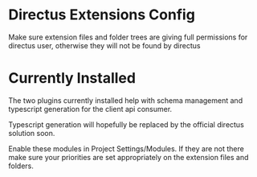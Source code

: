 # Directus Extensions Config

Make sure extension files and folder trees are giving full permissions for directus user, otherwise they will not be
found by directus

# Currently Installed

The two plugins currently installed help with schema management and typescript generation for the client api consumer.

Typescript generation will hopefully be replaced by the official directus solution soon.

Enable these modules in Project Settings/Modules. If they are not there make sure your priorities are set appropriately
on the extension files and folders.
